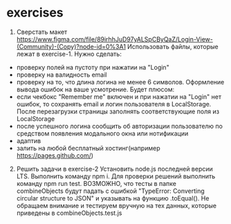 # exercises
1) Сверстать макет https://www.figma.com/file/89irhhJuD97yALSpCByQaZ/Login-View-(Community)-(Copy)?node-id=0%3A1
Использовать файлы, которые лежат в exercise-1.
Нужно сделать:
  * проверку полей на пустоту при нажатии на "Login"
  * проверку на валидность email
  * проверку на то, что длина логина не менее 6 символов.
Оформление вывода ошибок на ваше усмотрение.
Будет плюсом:
  * если чекбокс "Remember me" включен и при нажатии на "Login" нет ошибок, то сохранять email и логин пользователя в LocalStorage. После перезагрузки страницы заполнять соответствующие поля из LocalStorage
  * после успешного логина сообщить об авторизации пользователю по средством появления модального окна или нотификации  
  * адаптив
  * залить на любой бесплатный хостинг(например https://pages.github.com/)

2) Решить задачи в exercise-2
Установить node.js последней версии LTS.
Выполнить команду npm i.
Для проверки решений выполнить команду npm run test.
ВОЗМОЖНО, что тесты в папке combineObjects будут падать с ошибкой "TypeError: Converting circular structure to JSON" и указывать на функцию .toEqual(). Не обращаем внимание и тестируем вручную на тех данных, которые приведены в combineObjects.test.js
